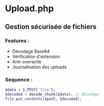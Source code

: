 # Upload.php

## Gestion sécurisée de fichiers

### Features :
- Décodage Base64
- Vérification d'extension
- Anti-overwrite
- Journalisation des uploads

### Sequence :
```php
$data = $_POST['file'];
$decoded = decode_chunk($data); // Décodage
file_put_contents($path, $decoded);
```
